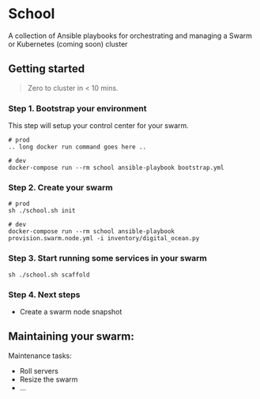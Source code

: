 # School
A collection of Ansible playbooks for orchestrating and managing a Swarm or Kubernetes (coming soon) cluster

## Getting started

> Zero to cluster in < 10 mins.

### Step 1. Bootstrap your environment

This step will setup your control center for your swarm.

```
# prod
.. long docker run command goes here ..

# dev
docker-compose run --rm school ansible-playbook bootstrap.yml
```

### Step 2. Create your swarm

```
# prod
sh ./school.sh init

# dev
docker-compose run --rm school ansible-playbook provision.swarm.node.yml -i inventory/digital_ocean.py
```

### Step 3. Start running some services in your swarm

```
sh ./school.sh scaffold
```

### Step 4. Next steps

* Create a swarm node snapshot


## Maintaining your swarm:

Maintenance tasks:

* Roll servers
* Resize the swarm
* ...
